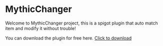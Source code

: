 # MythicChanger

Welcome to MythicChanger project, this is a spigot plugin that auto match item and modify it without trouble!

You can download the plugin for free here. [Click to download](https://www.spigotmc.org/resources/mythicchanger-match-and-modify-all-your-items-without-trouble-1-13-1-20.98523/)
